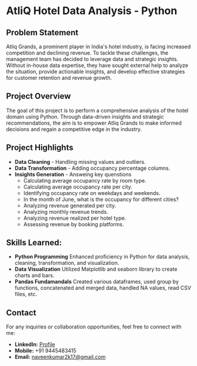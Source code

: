 # AtliQ Hotel Data Analysis - Python

## **Problem Statement**
Atliq Grands, a prominent player in India's hotel industry, is facing increased competition and declining revenue. To tackle these challenges, the management team has decided to leverage data and strategic insights. Without in-house data expertise, they have sought external help to analyze the situation, provide actionable insights, and develop effective strategies for customer retention and revenue growth.

## **Project Overview**
The goal of this project is to perform a comprehensive analysis of the hotel domain using Python. Through data-driven insights and strategic recommendations, the aim is to empower Atliq Grands to make informed decisions and regain a competitive edge in the industry.

## **Project Highlights**
- **Data Cleaning** - Handling missing values and outliers.
- **Data Transformation** - Adding occupancy percentage columns.
- **Insights Generation** - Answeing key quenstions
   - Calculating average occupancy rate by room type.
    - Calculating average occupancy rate per city.
    - Identifying occupancy rate on weekdays and weekends.
    - In the month of June, what is the occupancy for different cities?
    - Analyzing revenue generated per city.
    - Analyzing monthly revenue trends.
    - Analyzing revenue realized per hotel type.
    - Assessing revenue by booking platforms.

## Skills Learned:
- **Python Programming**  Enhanced proficiency in Python for data analysis, cleaning, transformation, and visualization.
- **Data Visualization** Utilized Matplotlib and seaborn library to create charts and bars.
- **Pandas Fundamandals** Created various dataframes, used group by functions, concatenated and merged data, handled NA values, read CSV files, etc.

## **Contact**

For any inquiries or collaboration opportunities, feel free to connect with me:

- **LinkedIn:** [Profile](https://www.linkedin.com/in/naveen-kumar-n-095051195/)
- **Mobile:** +91 9445483415
- **Email:** naveenkumar2k17@gmail.com

